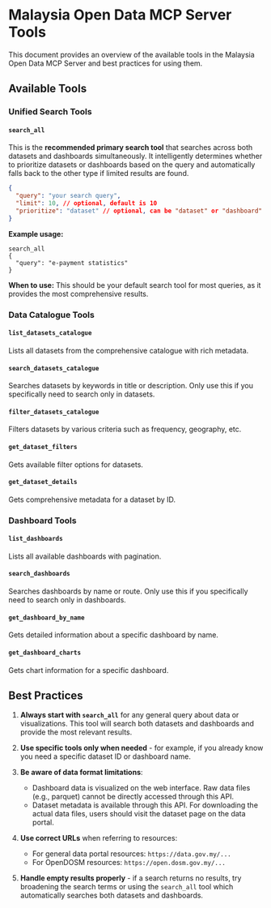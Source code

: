 # Malaysia Open Data MCP Server Tools

This document provides an overview of the available tools in the Malaysia Open Data MCP Server and best practices for using them.

## Available Tools

### Unified Search Tools

#### `search_all`

This is the **recommended primary search tool** that searches across both datasets and dashboards simultaneously. It intelligently determines whether to prioritize datasets or dashboards based on the query and automatically falls back to the other type if limited results are found.

```json
{
  "query": "your search query",
  "limit": 10, // optional, default is 10
  "prioritize": "dataset" // optional, can be "dataset" or "dashboard"
}
```

**Example usage:**
```
search_all
{
  "query": "e-payment statistics"
}
```

**When to use:** This should be your default search tool for most queries, as it provides the most comprehensive results.

### Data Catalogue Tools

#### `list_datasets_catalogue`

Lists all datasets from the comprehensive catalogue with rich metadata.

#### `search_datasets_catalogue`

Searches datasets by keywords in title or description. Only use this if you specifically need to search only in datasets.

#### `filter_datasets_catalogue`

Filters datasets by various criteria such as frequency, geography, etc.

#### `get_dataset_filters`

Gets available filter options for datasets.

#### `get_dataset_details`

Gets comprehensive metadata for a dataset by ID.

### Dashboard Tools

#### `list_dashboards`

Lists all available dashboards with pagination.

#### `search_dashboards`

Searches dashboards by name or route. Only use this if you specifically need to search only in dashboards.

#### `get_dashboard_by_name`

Gets detailed information about a specific dashboard by name.

#### `get_dashboard_charts`

Gets chart information for a specific dashboard.

## Best Practices

1. **Always start with `search_all`** for any general query about data or visualizations. This tool will search both datasets and dashboards and provide the most relevant results.

2. **Use specific tools only when needed** - for example, if you already know you need a specific dataset ID or dashboard name.

3. **Be aware of data format limitations**:
   - Dashboard data is visualized on the web interface. Raw data files (e.g., parquet) cannot be directly accessed through this API.
   - Dataset metadata is available through this API. For downloading the actual data files, users should visit the dataset page on the data portal.

4. **Use correct URLs** when referring to resources:
   - For general data portal resources: `https://data.gov.my/...`
   - For OpenDOSM resources: `https://open.dosm.gov.my/...`

5. **Handle empty results properly** - if a search returns no results, try broadening the search terms or using the `search_all` tool which automatically searches both datasets and dashboards.
